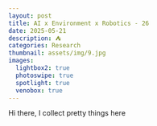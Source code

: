 ```yaml
---
layout: post
title: AI x Environment x Robotics - 26
date: 2025-05-21
description: ‪⛺️
categories: Research
thumbnail: assets/img/9.jpg
images:
  lightbox2: true
  photoswipe: true
  spotlight: true
  venobox: true
---
```


Hi there, I collect pretty things here <br><br>
